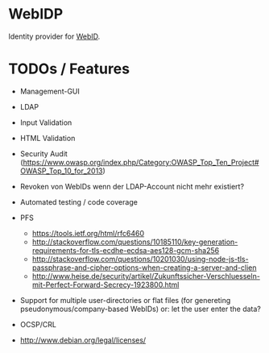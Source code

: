 WebIDP
======

Identity provider for [WebID](http://www.w3.org/2005/Incubator/webid/spec/).

TODOs / Features
================

* Management-GUI
* LDAP

* Input Validation
* HTML Validation
* Security Audit (https://www.owasp.org/index.php/Category:OWASP_Top_Ten_Project#OWASP_Top_10_for_2013)
* Revoken von WebIDs wenn der LDAP-Account nicht mehr existiert?
* Automated testing / code coverage
* PFS
    * <https://tools.ietf.org/html/rfc6460>
    * <http://stackoverflow.com/questions/10185110/key-generation-requirements-for-tls-ecdhe-ecdsa-aes128-gcm-sha256>
    * <http://stackoverflow.com/questions/10201030/using-node-js-tls-passphrase-and-cipher-options-when-creating-a-server-and-clien>
    * <http://www.heise.de/security/artikel/Zukunftssicher-Verschluesseln-mit-Perfect-Forward-Secrecy-1923800.html>

* Support for multiple user-directories or flat files 
  (for genereting pseudonymous/company-based WebIDs)
  or: let the user enter the data?
* OCSP/CRL

* <http://www.debian.org/legal/licenses/>
